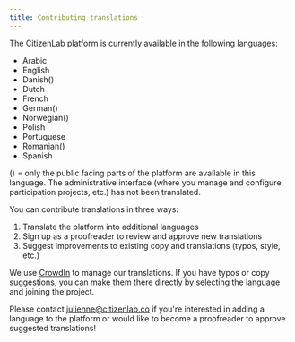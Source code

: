 ```yaml
---
title: Contributing translations
---
```


The CitizenLab platform is currently available in the following languages:
<ul>
   <li>Arabic</li>
   <li>English</li>
   <li>Danish()</li>
   <li>Dutch</li>
   <li>French</li>
   <li>German()</li>
   <li>Norwegian()</li>
   <li>Polish</li>
   <li>Portuguese</li>
   <li>Romanian()</li>
   <li>Spanish</li>
</ul>
   

() = only the public facing parts of the platform are available in this language. The administrative interface (where you manage and configure participation projects, etc.) has not been translated.

You can contribute translations in three ways:
<ol>
   <li> Translate the platform into additional languages </li>
   <li> Sign up as a proofreader to review and approve new translations </li>
   <li> Suggest improvements to existing copy and translations (typos, style, etc.) </li>
</ol>

We use [CrowdIn](https://crowdin.com/project/citizenlabdotcocitizenlab) to manage our translations. If you have typos or copy suggestions, you can make them there directly by selecting the language and joining the project. 

Please contact julienne@citizenlab.co if you're interested in adding a language to the platform or would like to become a proofreader to approve suggested translations!



